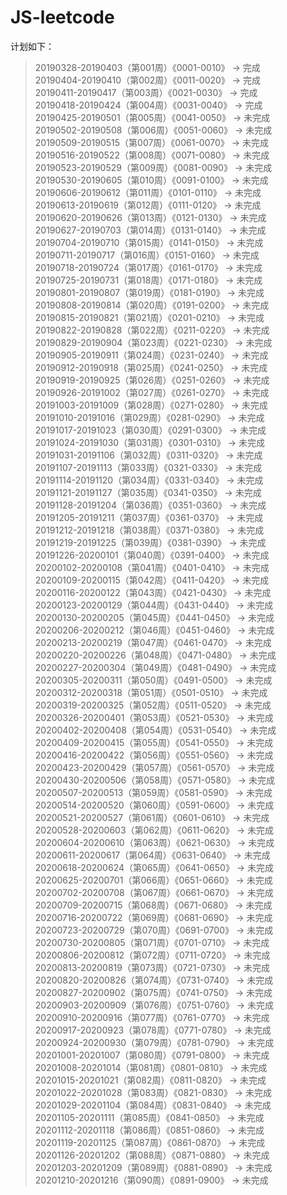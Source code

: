 # JS-leetcode  

计划如下：  
> 20190328-20190403（第001周）《0001-0010》 -> 完成  
> 20190404-20190410（第002周）《0011-0020》 -> 完成  
> 20190411-20190417（第003周）《0021-0030》 -> 完成  
> 20190418-20190424（第004周）《0031-0040》 -> 完成  
> 20190425-20190501（第005周）《0041-0050》 -> 未完成  
> 20190502-20190508（第006周）《0051-0060》 -> 未完成  
> 20190509-20190515（第007周）《0061-0070》 -> 未完成  
> 20190516-20190522（第008周）《0071-0080》 -> 未完成  
> 20190523-20190529（第009周）《0081-0090》 -> 未完成  
> 20190530-20190605（第010周）《0091-0100》 -> 未完成  
> 20190606-20190612（第011周）《0101-0110》 -> 未完成  
> 20190613-20190619（第012周）《0111-0120》 -> 未完成  
> 20190620-20190626（第013周）《0121-0130》 -> 未完成  
> 20190627-20190703（第014周）《0131-0140》 -> 未完成  
> 20190704-20190710（第015周）《0141-0150》 -> 未完成  
> 20190711-20190717（第016周）《0151-0160》 -> 未完成  
> 20190718-20190724（第017周）《0161-0170》 -> 未完成  
> 20190725-20190731（第018周）《0171-0180》 -> 未完成  
> 20190801-20190807（第019周）《0181-0190》 -> 未完成  
> 20190808-20190814（第020周）《0191-0200》 -> 未完成  
> 20190815-20190821（第021周）《0201-0210》 -> 未完成  
> 20190822-20190828（第022周）《0211-0220》 -> 未完成  
> 20190829-20190904（第023周）《0221-0230》 -> 未完成  
> 20190905-20190911（第024周）《0231-0240》 -> 未完成  
> 20190912-20190918（第025周）《0241-0250》 -> 未完成  
> 20190919-20190925（第026周）《0251-0260》 -> 未完成  
> 20190926-20191002（第027周）《0261-0270》 -> 未完成  
> 20191003-20191009（第028周）《0271-0280》 -> 未完成  
> 20191010-20191016（第029周）《0281-0290》 -> 未完成  
> 20191017-20191023（第030周）《0291-0300》 -> 未完成  
> 20191024-20191030（第031周）《0301-0310》 -> 未完成  
> 20191031-20191106（第032周）《0311-0320》 -> 未完成  
> 20191107-20191113（第033周）《0321-0330》 -> 未完成  
> 20191114-20191120（第034周）《0331-0340》 -> 未完成  
> 20191121-20191127（第035周）《0341-0350》 -> 未完成  
> 20191128-20191204（第036周）《0351-0360》 -> 未完成  
> 20191205-20191211（第037周）《0361-0370》 -> 未完成  
> 20191212-20191218（第038周）《0371-0380》 -> 未完成  
> 20191219-20191225（第039周）《0381-0390》 -> 未完成  
> 20191226-20200101（第040周）《0391-0400》 -> 未完成  
> 20200102-20200108（第041周）《0401-0410》 -> 未完成  
> 20200109-20200115（第042周）《0411-0420》 -> 未完成  
> 20200116-20200122（第043周）《0421-0430》 -> 未完成  
> 20200123-20200129（第044周）《0431-0440》 -> 未完成  
> 20200130-20200205（第045周）《0441-0450》 -> 未完成  
> 20200206-20200212（第046周）《0451-0460》 -> 未完成  
> 20200213-20200219（第047周）《0461-0470》 -> 未完成  
> 20200220-20200226（第048周）《0471-0480》 -> 未完成  
> 20200227-20200304（第049周）《0481-0490》 -> 未完成  
> 20200305-20200311（第050周）《0491-0500》 -> 未完成  
> 20200312-20200318（第051周）《0501-0510》 -> 未完成  
> 20200319-20200325（第052周）《0511-0520》 -> 未完成  
> 20200326-20200401（第053周）《0521-0530》 -> 未完成  
> 20200402-20200408（第054周）《0531-0540》 -> 未完成  
> 20200409-20200415（第055周）《0541-0550》 -> 未完成  
> 20200416-20200422（第056周）《0551-0560》 -> 未完成  
> 20200423-20200429（第057周）《0561-0570》 -> 未完成  
> 20200430-20200506（第058周）《0571-0580》 -> 未完成  
> 20200507-20200513（第059周）《0581-0590》 -> 未完成  
> 20200514-20200520（第060周）《0591-0600》 -> 未完成  
> 20200521-20200527（第061周）《0601-0610》 -> 未完成  
> 20200528-20200603（第062周）《0611-0620》 -> 未完成  
> 20200604-20200610（第063周）《0621-0630》 -> 未完成  
> 20200611-20200617（第064周）《0631-0640》 -> 未完成  
> 20200618-20200624（第065周）《0641-0650》 -> 未完成  
> 20200625-20200701（第066周）《0651-0660》 -> 未完成  
> 20200702-20200708（第067周）《0661-0670》 -> 未完成  
> 20200709-20200715（第068周）《0671-0680》 -> 未完成  
> 20200716-20200722（第069周）《0681-0690》 -> 未完成  
> 20200723-20200729（第070周）《0691-0700》 -> 未完成  
> 20200730-20200805（第071周）《0701-0710》 -> 未完成  
> 20200806-20200812（第072周）《0711-0720》 -> 未完成  
> 20200813-20200819（第073周）《0721-0730》 -> 未完成  
> 20200820-20200826（第074周）《0731-0740》 -> 未完成  
> 20200827-20200902（第075周）《0741-0750》 -> 未完成  
> 20200903-20200909（第076周）《0751-0760》 -> 未完成  
> 20200910-20200916（第077周）《0761-0770》 -> 未完成  
> 20200917-20200923（第078周）《0771-0780》 -> 未完成  
> 20200924-20200930（第079周）《0781-0790》 -> 未完成  
> 20201001-20201007（第080周）《0791-0800》 -> 未完成  
> 20201008-20201014（第081周）《0801-0810》 -> 未完成  
> 20201015-20201021（第082周）《0811-0820》 -> 未完成  
> 20201022-20201028（第083周）《0821-0830》 -> 未完成  
> 20201029-20201104（第084周）《0831-0840》 -> 未完成  
> 20201105-20201111（第085周）《0841-0850》 -> 未完成  
> 20201112-20201118（第086周）《0851-0860》 -> 未完成  
> 20201119-20201125（第087周）《0861-0870》 -> 未完成  
> 20201126-20201202（第088周）《0871-0880》 -> 未完成  
> 20201203-20201209（第089周）《0881-0890》 -> 未完成  
> 20201210-20201216（第090周）《0891-0900》 -> 未完成  
